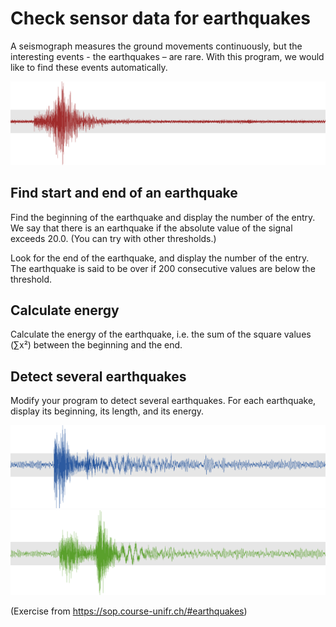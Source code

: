 # Check sensor data for earthquakes #
A seismograph measures the ground movements continuously, but the interesting events - the earthquakes – are rare. With this program, we would like to find these events automatically.

![](https://github.com/oliolioli/earthquake-sensors/blob/main/earthquake1.png)


## Find start and end of an earthquake ##
Find the beginning of the earthquake and display the number of the entry. We say that there is an earthquake if the absolute value of the signal exceeds 20.0. (You can try with other thresholds.)

Look for the end of the earthquake, and display the number of the entry. The earthquake is said to be over if 200 consecutive values are below the threshold.

## Calculate energy ##
Calculate the energy of the earthquake, i.e. the sum of the square values (∑x²) between the beginning and the end.

## Detect several earthquakes ##
Modify your program to detect several earthquakes. For each earthquake, display its beginning, its length, and its energy.


![](https://github.com/oliolioli/earthquake-sensors/blob/main/earthquake2.png)
![](https://github.com/oliolioli/earthquake-sensors/blob/main/earthquake3.png)

(Exercise from https://sop.course-unifr.ch/#earthquakes)
